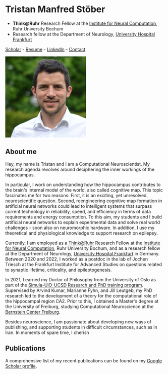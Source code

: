 # Tristan Manfred Stöber

- **Think@Ruhr** Research Fellow at the [Institute for Neural Computation](https://www.ini.rub.de/), Ruhr University Bochum
- Research fellow at the Department of Neurology, [University Hospital Frankfurt](https://www.kgu.de/)

[Scholar](https://scholar.google.com/citations?user=JghW0NoAAAAJ) - [Resume](cv.pdf) - [LinkedIn](https://www.linkedin.com/in/tristan-manfred-st%C3%B6ber-ph-d-941b34160/) - [Contact](mailto:tristan.stoeber@posteo.net)

![headshot](Tristan_2021_Square.JPG.png)

## About me

Hey, my name is Tristan and I am a Computational Neuroscientist. My research agenda revolves around deciphering the inner workings of the hippocampus.

In particular, I work on understanding how the hippocampus contributes to the brain's internal model of the world, also called cognitive map. This topic fascinates me for two reasons: First, it is an exciting, yet unresolved, neuroscientific question. Second, reengineering cognitive map formation in artificial neural networks could lead to intelligent systems that surpass current technology in reliability, speed, and efficiency in terms of data requirements and energy consumption. To this aim, my students and I build artificial neural networks to explain experimental data and solve real world challenges - soon also on neuromorphic hardware. In addition, I use my theoretical and physiological knowledge to support research on epilepsy.

Currently, I am employed as a [Think@Ruhr](https://thinkatruhr.de/) Research Fellow at the [Institute for Neural Computation](https://www.ini.rub.de/), Ruhr University Bochum, and as a research fellow at the Department of Neurology, [University Hospital Frankfurt](https://www.kgu.de/) in Germany. Between 2020 and 2022, I worked as a postdoc in the lab of Jochen Triesch at the Frankfurt Institute for Advanced Studies on questions related to synaptic lifetime, criticality, and epileptogenesis.

In 2021, I earned my Doctor of Philosophy from the University of Oslo as part of the [Simula-UiO-UCSD Research and PhD training program](https://www.simula.no/education/research-exchanges/suurph/). Supervised by Arvind Kumar, Marianne Fyhn, and Jill Leutgeb, my PhD research led to the development of a theory for the computational role of the hippocampal region CA2. Prior to this, I obtained a Master's degree at the University of Freiburg, studying Computational Neuroscience at the [Bernstein Center Freiburg](https://www.bcf.uni-freiburg.de/).

Besides neuroscience, I am passionate about developing new ways of publishing, and supporting students in difficult circumstances, such as in Iran. In moments of spare time, I cherish 

## Publications
A comprehensive list of my recent publications can be found on my [Google Scholar profile](https://scholar.google.com/citations?user=JghW0NoAAAAJ).
